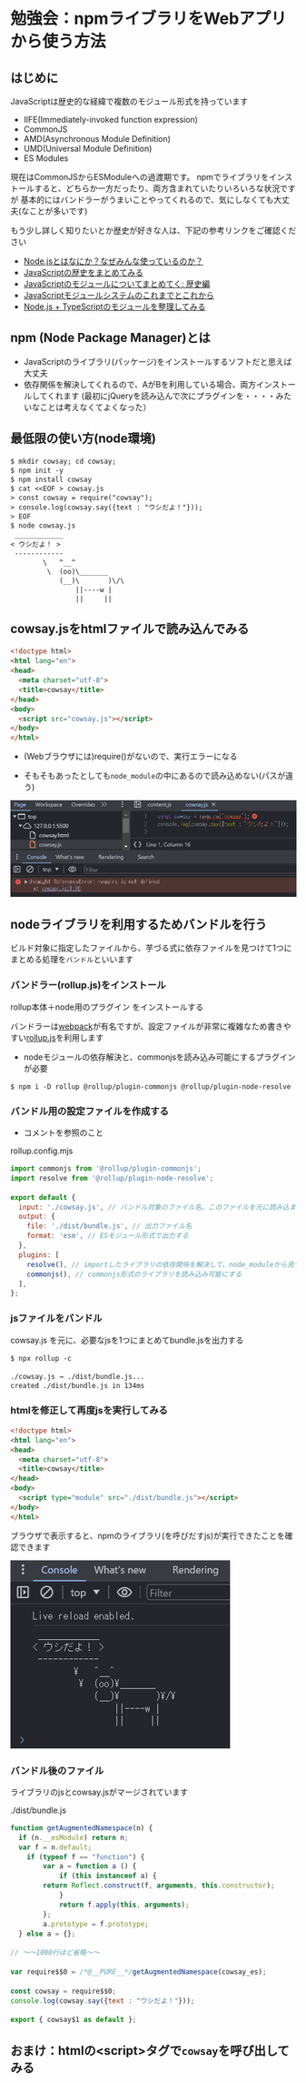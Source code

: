 # 勉強会：npmライブラリをWebアプリから使う方法

## はじめに

JavaScriptは歴史的な経緯で複数のモジュール形式を持っています
* IIFE(Immediately-invoked function expression)
* CommonJS
* AMD(Asynchronous Module Definition)
* UMD(Universal Module Definition)
* ES Modules

現在はCommonJSからESModuleへの過渡期です。
npmでライブラリをインストールすると、どちらか一方だったり、両方含まれていたりいろいろな状況ですが
基本的にはバンドラーがうまいことやってくれるので、気にしなくても大丈夫(なことが多いです)

もう少し詳しく知りたいとか歴史が好きな人は、下記の参考リンクをご確認ください
* [Node.jsとはなにか？なぜみんな使っているのか？](https://qiita.com/non_cal/items/a8fee0b7ad96e67713eb)
* [JavaScriptの歴史をまとめてみる](https://frog-song.hatenablog.com/entry/2020/12/04/005522)
* [JavaScriptのモジュールについてまとめてく: 歴史編](https://zenn.dev/ebi_yu/scraps/db4c7d1f3e883a)
* [JavaScriptモジュールシステムのこれまでとこれから](https://qiita.com/riku_takeuchi/items/4fd0bca8a99ac14aed45)
* [Node.js + TypeScriptのモジュールを整理してみる](https://blog.koh.dev/2024-04-23-nodejs-typescript-module/)


## npm (Node Package Manager)とは

* JavaScriptのライブラリ(パッケージ)をインストールするソフトだと思えば大丈夫
* 依存関係を解決してくれるので、AがBを利用している場合、両方インストールしてくれます
  (最初にjQueryを読み込んで次にプラグインを・・・・みたいなことは考えなくてよくなった）

## 最低限の使い方(node環境)
```
$ mkdir cowsay; cd cowsay;
$ npm init -y
$ npm install cowsay
$ cat <<EOF > cowsay.js
> const cowsay = require("cowsay");
> console.log(cowsay.say({text : "ウシだよ！"}));
> EOF
$ node cowsay.js
 ____________
< ウシだよ！ >
 ------------
        \   ^__^
         \  (oo)\_______
            (__)\       )\/\
                ||----w |
                ||     ||
```


## cowsay.jsをhtmlファイルで読み込んでみる

```html
<!doctype html>
<html lang="en">
<head>
  <meta charset="utf-8">
  <title>cowsay</title>
</head>
<body>
  <script src="cowsay.js"></script>
</body>
</html>
```

* (Webブラウザには)require()がないので、実行エラーになる

* そもそもあったとしても`node_module`の中にあるので読み込めない(パスが違う)

![img01](image.png)

## nodeライブラリを利用するためバンドルを行う

ビルド対象に指定したファイルから、芋づる式に依存ファイルを見つけて1つにまとめる処理を`バンドル`といいます

### バンドラー(rollup.js)をインストール

rollup本体＋node用のプラグイン をインストールする

バンドラーは[webpack](https://webpack.js.org/)が有名ですが、設定ファイルが非常に複雑なため書きやすい[rollup.js](https://rollupjs.org/)を利用します

* nodeモジュールの依存解決と、commonjsを読み込み可能にするプラグインが必要

```
$ npm i -D rollup @rollup/plugin-commonjs @rollup/plugin-node-resolve
```

### バンドル用の設定ファイルを作成する

* コメントを参照のこと

rollup.config.mjs
```js
import commonjs from '@rollup/plugin-commonjs';
import resolve from '@rollup/plugin-node-resolve';

export default {
  input: './cowsay.js', // バンドル対象のファイル名。このファイルを元に読み込まれているjsを探してまとめる
  output: {
    file: './dist/bundle.js', // 出力ファイル名
    format: 'esm', // ESモジュール形式で出力する
  },
  plugins: [
    resolve(), // importしたライブラリの依存関係を解決して、node_moduleから見つける
    commonjs(), // commonjs形式のライブラリを読み込み可能にする
  ],
};
```

### jsファイルをバンドル

cowsay.js を元に、必要なjsを1つにまとめてbundle.jsを出力する

```
$ npx rollup -c

./cowsay.js → ./dist/bundle.js...
created ./dist/bundle.js in 134ms
```

### htmlを修正して再度jsを実行してみる

```html
<!doctype html>
<html lang="en">
<head>
  <meta charset="utf-8">
  <title>cowsay</title>
</head>
<body>
  <script type="module" src="./dist/bundle.js"></script>
</body>
</html>
```

ブラウザで表示すると、npmのライブラリ(を呼びだすjs)が実行できたことを確認できます

![alt text](image-1.png)


### バンドル後のファイル

ライブラリのjsとcowsay.jsがマージされています

./dist/bundle.js

```js
function getAugmentedNamespace(n) {
  if (n.__esModule) return n;
  var f = n.default;
	if (typeof f == "function") {
		var a = function a () {
			if (this instanceof a) {
        return Reflect.construct(f, arguments, this.constructor);
			}
			return f.apply(this, arguments);
		};
		a.prototype = f.prototype;
  } else a = {};

// ～～1000行ほど省略～～

var require$$0 = /*@__PURE__*/getAugmentedNamespace(cowsay_es);

const cowsay = require$$0;
console.log(cowsay.say({text : "ウシだよ！"}));

export { cowsay$1 as default };
```


## おまけ：htmlの&lt;script&gt;タグで`cowsay`を呼び出してみる

